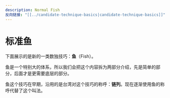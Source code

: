 ```yaml
---
description: Normal Fish
反向链接: "[[../candidate-technique-basics|candidate-technique-basics]]"
---
```


# 标准鱼

下面展示的是新的一类数独技巧：**鱼**（Fish）。

鱼是一个特别大的体系，所以我们会把这个内容拆为两部分介绍，先是简单的部分，后面才是更需要底层的部分。

鱼这个技巧在早期，沿用的是台湾对这个技巧的称呼：**链列**。现在逐渐使用鱼的称呼代替了这个叫法。
